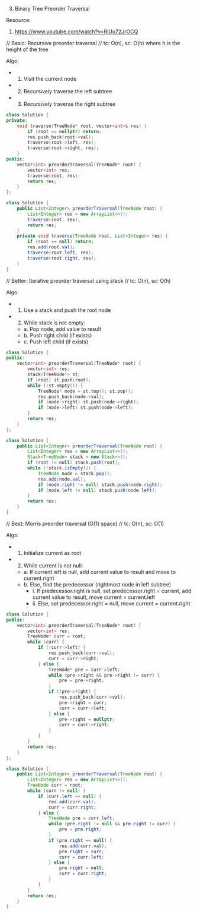 3. Binary Tree Preorder Traversal

Resource:
1. https://www.youtube.com/watch?v=RlUu72JrOCQ

// Basic: Recursive preorder traversal
// tc: O(n), sc: O(h) where h is the height of the tree

Algo:
- 1. Visit the current node
- 2. Recursively traverse the left subtree
- 3. Recursively traverse the right subtree

```cpp
class Solution {
private:
    void traverse(TreeNode* root, vector<int>& res) {
        if (root == nullptr) return;
        res.push_back(root->val);
        traverse(root->left, res);
        traverse(root->right, res);
    }
public:
    vector<int> preorderTraversal(TreeNode* root) {
        vector<int> res;
        traverse(root, res);
        return res;
    }
};
```

```java
class Solution {
    public List<Integer> preorderTraversal(TreeNode root) {
        List<Integer> res = new ArrayList<>();
        traverse(root, res);
        return res;
    }
    private void traverse(TreeNode root, List<Integer> res) {
        if (root == null) return;
        res.add(root.val);
        traverse(root.left, res);
        traverse(root.right, res);
    }
}
```

// Better: Iterative preorder traversal using stack
// tc: O(n), sc: O(h)

Algo:
- 1. Use a stack and push the root node
- 2. While stack is not empty:
    - a. Pop node, add value to result
    - b. Push right child (if exists)
    - c. Push left child (if exists)

```cpp
class Solution {
public:
    vector<int> preorderTraversal(TreeNode* root) {
        vector<int> res;
        stack<TreeNode*> st;
        if (root) st.push(root);
        while (!st.empty()) {
            TreeNode* node = st.top(); st.pop();
            res.push_back(node->val);
            if (node->right) st.push(node->right);
            if (node->left) st.push(node->left);
        }
        return res;
    }
};
```

```java
class Solution {
    public List<Integer> preorderTraversal(TreeNode root) {
        List<Integer> res = new ArrayList<>();
        Stack<TreeNode> stack = new Stack<>();
        if (root != null) stack.push(root);
        while (!stack.isEmpty()) {
            TreeNode node = stack.pop();
            res.add(node.val);
            if (node.right != null) stack.push(node.right);
            if (node.left != null) stack.push(node.left);
        }
        return res;
    }
}
```

// Best: Morris preorder traversal (O(1) space)
// tc: O(n), sc: O(1)

Algo:
- 1. Initialize current as root
- 2. While current is not null:
    - a. If current.left is null, add current value to result and move to current.right
    - b. Else, find the predecessor (rightmost node in left subtree)
        - i. If predecessor.right is null, set predecessor.right = current, add current value to result, move current = current.left
        - ii. Else, set predecessor.right = null, move current = current.right

```cpp
class Solution {
public:
    vector<int> preorderTraversal(TreeNode* root) {
        vector<int> res;
        TreeNode* curr = root;
        while (curr) {
            if (!curr->left) {
                res.push_back(curr->val);
                curr = curr->right;
            } else {
                TreeNode* pre = curr->left;
                while (pre->right && pre->right != curr) {
                    pre = pre->right;
                }
                if (!pre->right) {
                    res.push_back(curr->val);
                    pre->right = curr;
                    curr = curr->left;
                } else {
                    pre->right = nullptr;
                    curr = curr->right;
                }
            }
        }
        return res;
    }
};
```

```java
class Solution {
    public List<Integer> preorderTraversal(TreeNode root) {
        List<Integer> res = new ArrayList<>();
        TreeNode curr = root;
        while (curr != null) {
            if (curr.left == null) {
                res.add(curr.val);
                curr = curr.right;
            } else {
                TreeNode pre = curr.left;
                while (pre.right != null && pre.right != curr) {
                    pre = pre.right;
                }
                if (pre.right == null) {
                    res.add(curr.val);
                    pre.right = curr;
                    curr = curr.left;
                } else {
                    pre.right = null;
                    curr = curr.right;
                }
            }
        }
        return res;
    }
}
```
